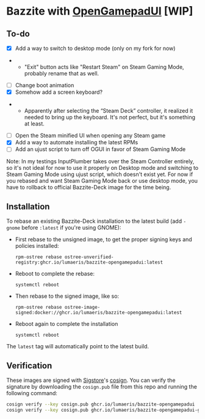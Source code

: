 # Bazzite with [OpenGamepadUI](https://github.com/ShadowBlip/OpenGamepadUI) [WIP]

## To-do

* [x] Add a way to switch to desktop mode (only on my fork for now)
* * "Exit" button acts like "Restart Steam" on Steam Gaming Mode, probably rename that as well.
* [ ] Change boot animation
* [x] Somehow add a screen keyboard?
* * Apparently after selecting the “Steam Deck” controller, it realized it needed to bring up the keyboard. It's not perfect, but it's something at least.
* [ ] Open the Steam minified UI when opening any Steam game
* [x] Add a way to automate installing the latest RPMs
* [ ] Add an ujust script to turn off OGUI in favor of Steam Gaming Mode

Note: In my testings InputPlumber takes over the Steam Controller entirely, so it's not ideal for now to use it properly on Desktop mode and switching to Steam Gaming Mode using ujust script, which doesn't exist yet. For now if you rebased and want Steam Gaming Mode back or use desktop mode, you have to rollback to official Bazzite-Deck image for the time being.

## Installation

To rebase an existing Bazzite-Deck installation to the latest build (add `-gnome` before `:latest` if you're using GNOME):

- First rebase to the unsigned image, to get the proper signing keys and policies installed:
  ```
  rpm-ostree rebase ostree-unverified-registry:ghcr.io/lumaeris/bazzite-opengamepadui:latest
  ```
- Reboot to complete the rebase:
  ```
  systemctl reboot
  ```
- Then rebase to the signed image, like so:
  ```
  rpm-ostree rebase ostree-image-signed:docker://ghcr.io/lumaeris/bazzite-opengamepadui:latest
  ```
- Reboot again to complete the installation
  ```
  systemctl reboot
  ```

The `latest` tag will automatically point to the latest build.

## Verification

These images are signed with [Sigstore](https://www.sigstore.dev/)'s [cosign](https://github.com/sigstore/cosign). You can verify the signature by downloading the `cosign.pub` file from this repo and running the following command:

```bash
cosign verify --key cosign.pub ghcr.io/lumaeris/bazzite-opengamepadui
cosign verify --key cosign.pub ghcr.io/lumaeris/bazzite-opengamepadui-gnome
```
